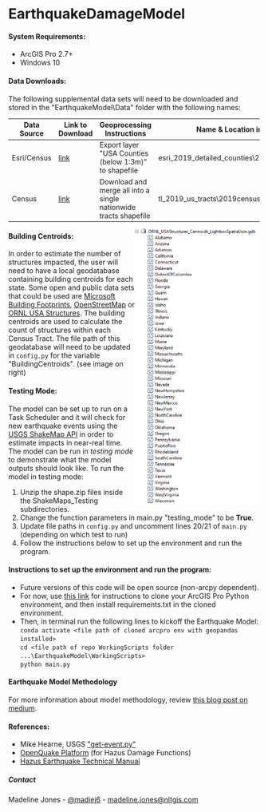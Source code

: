 # EarthquakeDamageModel

#### System Requirements:
- ArcGIS Pro 2.7+
- Windows 10

#### Data Downloads:
The following supplemental data sets will need to be downloaded and stored in the "EarthquakeModel\Data" folder with the following names:

| Data Source | Link to Download | Geoprocessing Instructions | Name & Location in Data Folder 
|-------|--------|---------|---------|
| Esri/Census| [link](https://www.arcgis.com/home/item.html?id=a00d6b6149b34ed3b833e10fb72ef47b)| Export layer "USA Counties (below 1:3m)" to shapefile | esri_2019_detailed_counties\2019detailedcounties.shp| 
| Census | [link](https://www2.census.gov/geo/tiger/TIGER2019/TRACT/) | Download and merge all into a single nationwide tracts shapefile | tl_2019_us_tracts\2019censustracts.shp | 

<img align="right" src = "bldg_centroids_gdb_screenshot.PNG" width="250">

#### Building Centroids:
In order to estimate the number of structures impacted, the user will need to have a local geodatabase
containing building centroids for each state. Some open and public data sets that could be used are 
[Microsoft Building Footprints](https://github.com/microsoft/USBuildingFootprints), 
[OpenStreetMap](https://osmbuildings.org/) or 
[ORNL USA Structures](http://disasters.geoplatform.gov/publicdata/Partners/ORNL/USA_Structures/). 
The building centroids are used to calculate the count of structures within each Census Tract. 
The file path of this geodatabase will need to be updated in `config.py` for the variable "BuildingCentroids". 
(see image on right)


#### Testing Mode:
The model can be set up to run on a Task Scheduler and it will check for new earthquake events 
using the [USGS ShakeMap API](https://earthquake.usgs.gov/fdsnws/event/1/) in order to estimate impacts in near-real time. 
The model can be run in <i>testing mode</i> to demonstrate what the model outputs should look like. 
To run the model in testing mode:
1. Unzip the shape.zip files inside the ShakeMaps_Testing subdirectories.
2. Change the function parameters in main.py "testing_mode" to be <b>True</b>.
3. Update file paths in `config.py` and uncomment lines 20/21 of `main.py` (depending on which test to run)
4. Follow the instructions below to set up the environment and run the program.

#### Instructions to set up the environment and run the program:

- Future versions of this code will be open source (non-arcpy dependent).
- For now, use [this link](https://support.esri.com/en/technical-article/000020560) for instructions to clone your ArcGIS Pro Python environment, and then install requirements.txt in the cloned environment.
- Then, in terminal run the following lines to kickoff the Earthquake Model:  
`conda activate <file path of cloned arcpro env with geopandas installed>`    
`cd <file path of repo WorkingScripts folder ...\EarthquakeModel\WorkingScripts>`  
`python main.py`   

#### Earthquake Model Methodology
For more information about model methodology, review [this blog post on medium](https://medium.com/new-light-technologies/a-predictive-earthquake-damage-model-written-in-python-e1862518fd92).

#### References:
- Mike Hearne, USGS ["get-event.py"](https://gist.github.com/mhearne-usgs/6b040c0b423b7d03f4b9)
- [OpenQuake Platform](https://platform.openquake.org/) (for Hazus Damage Functions)
- [Hazus Earthquake Technical Manual](https://www.fema.gov/flood-maps/tools-resources/flood-map-products/hazus/user-technical-manuals#:~:text=Hazus%20Earthquake%20Manuals&text=The%20Hazus%20Earthquake%20User%20and,%2C%20scenario%2C%20or%20probabilistic%20earthquakes.)

##### Contact
Madeline Jones - [@madiej6](https://twitter.com/madiej6) - madeline.jones@nltgis.com
